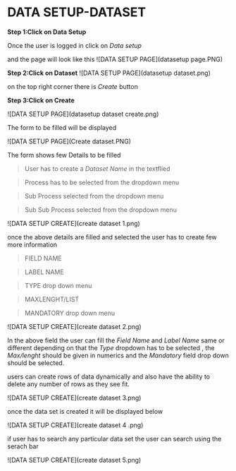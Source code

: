 # DATA SETUP-DATASET

**Step 1:Click on Data Setup**

Once the user is logged in click on *Data setup* 

and the page will look like this
![DATA SETUP PAGE](datasetup page.PNG)

**Step 2:Click on Dataset**
![DATA SETUP PAGE](datasetup dataset.png)

on the top right corner there is *Create* button

**Step 3:Click on Create**

![DATA SETUP PAGE](datasetup dataset create.png)

The form to be filled will be displayed 

![DATA SETUP PAGE](Create dataset.PNG)

The form shows few Details to be filled 

> User has to create a *Dataset Name* in the textflied 

> Process has to be selected from the dropdown menu

> Sub Process selected from the dropdown menu

> Sub Sub Process selected from the dropdown menu

![DATA SETUP CREATE](create dataset 1.png)

once the above details are filled and selected the user has to create few more information

> FIELD NAME 

> LABEL NAME

> TYPE drop down menu

> MAXLENGHT/LIST

> MANDATORY drop down menu

![DATA SETUP CREATE](create dataset 2.png)

In the above field the user can fill the *Field Name* and *Label Name* same or different depending on that the *Type* dropdown has to be  selected , the *Max/lenght* should be given in numerics and the *Mandatory* field drop down should be selected. 

 users can create rows of data dynamically and also have the ability to delete any number of rows as they see fit.

 ![DATA SETUP CREATE](create dataset 3.png)

 once the data set is created it will be displayed below 

![DATA SETUP CREATE](create dataset 4 .png)

if user has to search any particular data set the user can search using  the serach bar 

![DATA SETUP CREATE](create dataset 5.png)